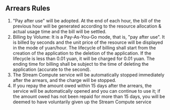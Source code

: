 ## Arrears Rules<br>
1.	 "Pay after use" will be adopted. At the end of each hour, the bill of the previous hour will be generated according to the resource allocation & actual usage time and the bill will be settled. <br>
2.	 Billing by Volume: It is a Pay-As-You-Go mode, that is, "pay after use". It is billed by seconds and the unit price of the resource will be displayed in the mode of yuan/hour. The lifecycle of billing shall start from the creation of the application to the deletion of the application. If the lifecycle is less than 0.01 yuan, it will be charged for 0.01 yuan. The ending time for billing shall be subject to the time of deleting the application (accurate to the second). <br>
3.	 The Stream Compute service will be automatically stopped immediately after the arrears, and the charge will be stopped. <br>
4.	 If you repay the amount owed within 15 days after the arrears, the service will be automatically opened and you can continue to use it; if the amount owed has not been repaid for more than 15 days, you will be deemed to have voluntarily given up the Stream Compute service<br>
